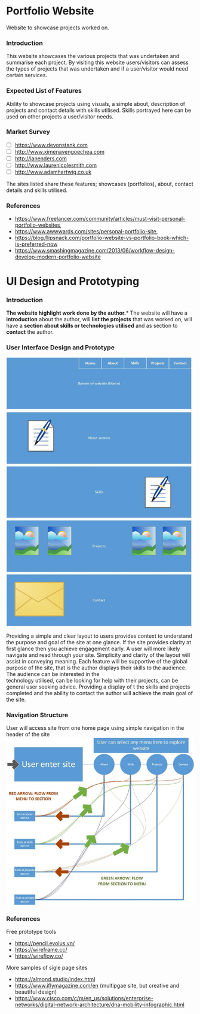 # Portfolio Website

Website to showcase projects worked on.

### Introduction

   This website showcases the various projects that was undertaken and summarise each project.
   By visiting this website users/visitors can assess the types of projects that was undertaken and if a user/visitor would need             
   certain services.

### Expected List of Features

   Ability to showcase projects using visuals, a simple about, description of projects and contact details with skills utilised.
   Skills portrayed here can be used on other projects a user/visitor needs.

### Market Survey

   - [ ] https://www.devonstank.com 
   - [ ] http://www.ximenavengoechea.com 
   - [ ] http://ianenders.com 
   - [ ] http://www.laurenicolesmith.com              
   - [ ] http://www.adamhartwig.co.uk

   The sites listed share these features; showcases (portfolios), about, contact details and skills utilised.

### References

   - https://www.freelancer.com/community/articles/must-visit-personal-portfolio-websites, 
   - https://www.awwwards.com/sites/personal-portfolio-site, 
   - https://blog.flipsnack.com/portfolio-website-vs-portfolio-book-which-is-preferred-now
   - https://www.smashingmagazine.com/2013/06/workflow-design-develop-modern-portfolio-website



# UI Design and Prototyping

### Introduction

 **The website highlight work done by the author.*** The website will have a **introduction** about the author, will **list the 
 projects** that was worked on, will have a **section about skills or technologies utilised** and as section to **contact** the 
 author. 

### User Interface Design and Prototype

 ![Image of wireframe](https://raw.githubusercontent.com/gen-ass/website-showcase/master/wireframe.jpg)

 Providing a simple and clear layout to users provides context to understand the purpose and goal of the site at one glance. If 
 the site provides clarity at first glance then you achieve engagement early. A user will more likely navigate and read through 
 your site. Simplicity and clarity of the layout will assist in conveying meaning. Each feature will be supportive of the 
 global purpose of the site, that is the author displays their skills to the audience. The audience can be interested in the    
 technology utilised, can be looking for help with their projects, can be general user seeking advice. Providing a display of t
 the skills and projects completed and the ability to contact the author will achieve the main goal of the site.      
 

### Navigation Structure

 User will access site from one home page using simple navigation in the header of the site
 ![Image of data-flow](https://raw.githubusercontent.com/gen-ass/website-showcase/master/dataflow.jpg)

### References

 Free prototype tools
  - https://pencil.evolus.vn/
  - https://wireframe.cc/
  - https://wireflow.co/
 
More samples of sigle page sites 
  - https://almond.studio/index.html
  - https://www.iflymagazine.com/en (multipgae site, but creative and beautiful design)
  - https://www.cisco.com/c/m/en_us/solutions/enterprise-networks/digital-network-architecture/dna-mobility-infographic.html 

